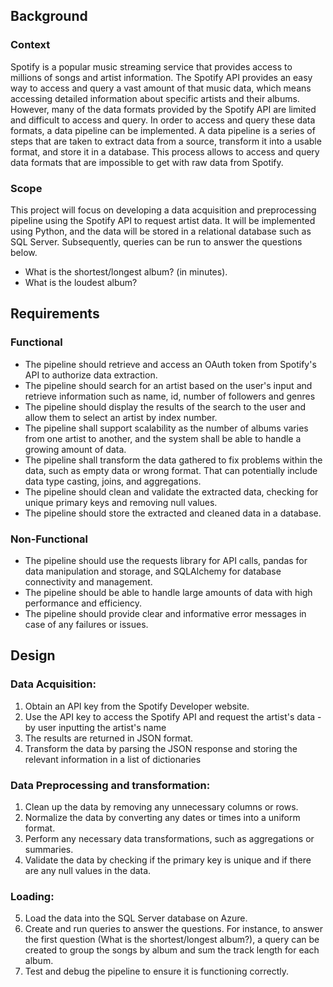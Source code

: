 ## Background
### Context
Spotify is a popular music streaming service that provides access to millions of songs and artist information. The Spotify API provides an easy way to access and query a vast amount of that music data, which means accessing detailed information about specific artists and their albums. However, many of the data formats provided by the Spotify API are limited and difficult to access and query. In order to access and query these data formats, a data pipeline can be implemented. A data pipeline is a series of steps that are taken to extract data from a source, transform it into a usable format, and store it in a database. This process allows to access and query data formats that are impossible to get with raw data from Spotify.

### Scope
This project will focus on developing a data acquisition and preprocessing pipeline using the Spotify API to request artist data. It will be implemented using Python, and the data will be stored in a relational database such as SQL Server. Subsequently, queries can be run to answer the questions below.
* What is the shortest/longest album? (in minutes).
* What is the loudest album?

## Requirements

### Functional
* The pipeline should retrieve and access an OAuth token from Spotify's API to authorize data extraction.
* The pipeline should search for an artist based on the user's input and retrieve information such as name, id, number of followers and genres
* The pipeline should display the results of the search to the user and allow them to select an artist by index number.
* The pipeline shall support scalability as the number of albums varies from one artist to another, and the system shall be able to handle a growing amount of data.
* The pipeline shall transform the data gathered to fix problems within the data, such as empty data or wrong format. That can potentially include data type casting, joins, and aggregations.
* The pipeline should clean and validate the extracted data, checking for unique primary keys and removing null values.
* The pipeline should store the extracted and cleaned data in a database.

### Non-Functional
* The pipeline should use the requests library for API calls, pandas for data manipulation and storage, and SQLAlchemy for database connectivity and management.
* The pipeline should be able to handle large amounts of data with high performance and efficiency.
* The pipeline should provide clear and informative error messages in case of any failures or issues.

## Design
### Data Acquisition: 
1. Obtain an API key from the Spotify Developer website.
2. Use the API key to access the Spotify API and request the artist's data - by user inputting the artist's name
3. The results are returned in JSON format.
4. Transform the data by parsing the JSON response and storing the relevant information in a list of dictionaries

### Data Preprocessing and transformation: 
1. Clean up the data by removing any unnecessary columns or rows.
2. Normalize the data by converting any dates or times into a uniform format.
3. Perform any necessary data transformations, such as aggregations or summaries.
4. Validate the data by checking if the primary key is unique and if there are any null values in the data.

### Loading: 
5. Load the data into the SQL Server database on Azure.
6. Create and run queries to answer the questions. For instance, to answer the first question (What is the shortest/longest album?), a query can be created to group the songs by album and sum the track length for each album.
7. Test and debug the pipeline to ensure it is functioning correctly.

